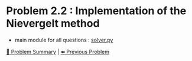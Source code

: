 # Problem 2.2 : Implementation of the Nievergelt method

- main module for all questions : [solver.py](./solver.py)

[:book: Problem Summary](../README.md) | [:arrow_left: Previous Problem](../prob2.1/README.md)